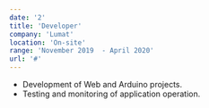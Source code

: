 ```yaml
---
date: '2'
title: 'Developer'
company: 'Lumat'
location: 'On-site'
range: 'November 2019  - April 2020'
url: '#'
---
```


- Development of Web and Arduino projects.
- Testing and monitoring of application operation. 